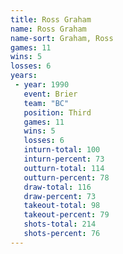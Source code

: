 ```yaml
---
title: Ross Graham
name: Ross Graham
name-sort: Graham, Ross
games: 11
wins: 5
losses: 6
years:
 - year: 1990
   event: Brier
   team: "BC"
   position: Third
   games: 11
   wins: 5
   losses: 6
   inturn-total: 100
   inturn-percent: 73
   outturn-total: 114
   outturn-percent: 78
   draw-total: 116
   draw-percent: 73
   takeout-total: 98
   takeout-percent: 79
   shots-total: 214
   shots-percent: 76
---
```

